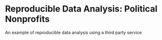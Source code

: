 Reproducible Data Analysis: Political Nonprofits
===================

An example of reproducible data analysis using a third party service 
